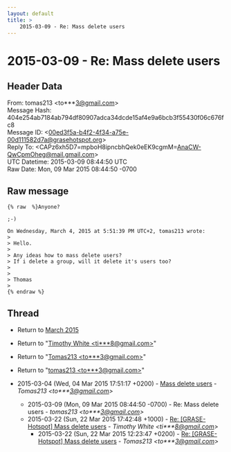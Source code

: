 ```yaml
---
layout: default
title: >
    2015-03-09 - Re: Mass delete users
---
```


# 2015-03-09 - Re: Mass delete users

## Header Data

From: tomas213 \<to***3@gmail.com\><br>
Message Hash: 404e254ab7184ab794df80907adca34dcde15af4e9a6bcb3f55430f06c676fc8<br>
Message ID: \<00ed3f5a-b4f2-4f34-a75e-00d111582d7a@grasehotspot.org\><br>
Reply To: \<CAPz6xh5D7=mpboH8ipncbhQek0eEK9cgmM=AnaCW-QwCpmOheg@mail.gmail.com\><br>
UTC Datetime: 2015-03-09 08:44:50 UTC<br>
Raw Date: Mon, 09 Mar 2015 08:44:50 -0700<br>

## Raw message

```
{% raw  %}Anyone?

;-)

On Wednesday, March 4, 2015 at 5:51:39 PM UTC+2, tomas213 wrote:
>
> Hello.
>
> Any ideas how to mass delete users?
> If i delete a group, will it delete it's users too?
>
>
> Thomas
>
{% endraw %}
```

## Thread

+ Return to [March 2015](/archive/2015/03)

+ Return to "[Timothy White <ti***8<span>@</span>gmail.com>](/authors/ti___8_at_gmail_com)"
+ Return to "[Tomas213 <to***3<span>@</span>gmail.com>](/authors/to___3_at_gmail_com)"
+ Return to "[tomas213 <to***3<span>@</span>gmail.com>](/authors/to___3_at_gmail_com)"

+ 2015-03-04 (Wed, 04 Mar 2015 17:51:17 +0200) - [Mass delete users](/archive/2015/03/c9379e66e9e865c36ac6c00fadf50144bc68886810ca0640ff0ac791942a178e) - _Tomas213 \<to***3@gmail.com\>_
  + 2015-03-09 (Mon, 09 Mar 2015 08:44:50 -0700) - Re: Mass delete users - _tomas213 \<to***3@gmail.com\>_
  + 2015-03-22 (Sun, 22 Mar 2015 17:42:48 +1000) - [Re: [GRASE-Hotspot] Mass delete users](/archive/2015/03/ed063e35ab98d3e0c79d79bb03b307080122e807a5c4f777b497c130dfd99fe0) - _Timothy White \<ti***8@gmail.com\>_
    + 2015-03-22 (Sun, 22 Mar 2015 12:23:47 +0200) - [Re: [GRASE-Hotspot] Mass delete users](/archive/2015/03/2ee7d6dd613b28f6683aad92ee84108099330e47222ce0deda2863aeae05debe) - _Tomas213 \<to***3@gmail.com\>_

